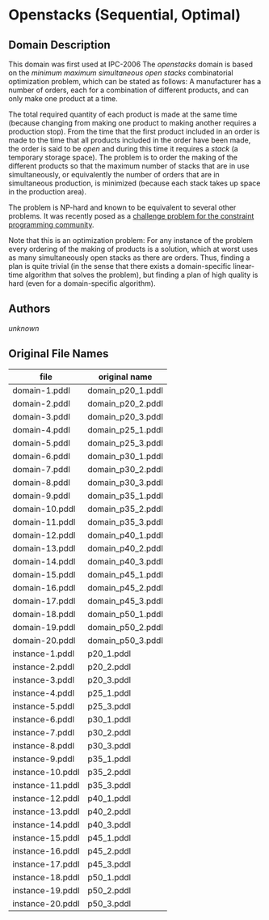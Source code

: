 # Openstacks (Sequential, Optimal)

## Domain Description

This domain was first used at IPC-2006
The *openstacks* domain is based on the *minimum maximum simultaneous open stacks* combinatorial optimization problem, which can be stated as follows:
A manufacturer has a number of orders, each for a combination of different products, and can only make one product at a time.

The total required quantity of each product is made at the same time (because changing from making one product to making another requires a production stop).
From the time that the first product included in an order is made to the time that all products included in the order have been made, the order is said to be *open* and during this time it requires a *stack* (a temporary storage space).
The problem is to order the making of the different products so that the maximum number of stacks that are in use simultaneously, or equivalently the number of orders that are in simultaneous production, is minimized (because each stack takes up space in the production area).

The problem is NP-hard and known to be equivalent to several other problems.
It was recently posed as a [challenge problem for the constraint programming community](http://www.dcs.st-and.ac.uk/~ipg/challenge/).

Note that this is an optimization problem:
For any instance of the problem every ordering of the making of products is a solution, which at worst uses as many simultaneously open stacks as there are orders.
Thus, finding a plan is quite trivial (in the sense that there exists a domain-specific linear-time algorithm that solves the problem), but finding a plan of high quality is hard (even for a domain-specific algorithm).

## Authors

*unknown*

## Original File Names

| file             | original name     |
|------------------|-------------------|
| domain-1.pddl    | domain_p20_1.pddl |
| domain-2.pddl    | domain_p20_2.pddl |
| domain-3.pddl    | domain_p20_3.pddl |
| domain-4.pddl    | domain_p25_1.pddl |
| domain-5.pddl    | domain_p25_3.pddl |
| domain-6.pddl    | domain_p30_1.pddl |
| domain-7.pddl    | domain_p30_2.pddl |
| domain-8.pddl    | domain_p30_3.pddl |
| domain-9.pddl    | domain_p35_1.pddl |
| domain-10.pddl   | domain_p35_2.pddl |
| domain-11.pddl   | domain_p35_3.pddl |
| domain-12.pddl   | domain_p40_1.pddl |
| domain-13.pddl   | domain_p40_2.pddl |
| domain-14.pddl   | domain_p40_3.pddl |
| domain-15.pddl   | domain_p45_1.pddl |
| domain-16.pddl   | domain_p45_2.pddl |
| domain-17.pddl   | domain_p45_3.pddl |
| domain-18.pddl   | domain_p50_1.pddl |
| domain-19.pddl   | domain_p50_2.pddl |
| domain-20.pddl   | domain_p50_3.pddl |
| instance-1.pddl  | p20_1.pddl        |
| instance-2.pddl  | p20_2.pddl        |
| instance-3.pddl  | p20_3.pddl        |
| instance-4.pddl  | p25_1.pddl        |
| instance-5.pddl  | p25_3.pddl        |
| instance-6.pddl  | p30_1.pddl        |
| instance-7.pddl  | p30_2.pddl        |
| instance-8.pddl  | p30_3.pddl        |
| instance-9.pddl  | p35_1.pddl        |
| instance-10.pddl | p35_2.pddl        |
| instance-11.pddl | p35_3.pddl        |
| instance-12.pddl | p40_1.pddl        |
| instance-13.pddl | p40_2.pddl        |
| instance-14.pddl | p40_3.pddl        |
| instance-15.pddl | p45_1.pddl        |
| instance-16.pddl | p45_2.pddl        |
| instance-17.pddl | p45_3.pddl        |
| instance-18.pddl | p50_1.pddl        |
| instance-19.pddl | p50_2.pddl        |
| instance-20.pddl | p50_3.pddl        |
